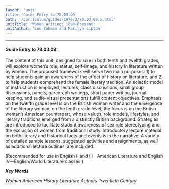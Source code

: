 ```yaml
---
layout: 'unit'
title: 'Guide Entry to 78.03.09'
path: '/curriculum/guides/1978/3/78.03.09.x.html'
unitTitle: 'Women Writing: 1890-Present'
unitAuthor: 'Lou Bohman and Marilyn Lipton'
---
```


<body>
<hr/>
 <h4>
  Guide Entry to 78.03.09:
 </h4>
 The content of this unit, designed for use in both tenth and twelfth grades, will explore women’s role, status, self-image, and history in literature written by women.  The proposed framework will serve two main purposes: 1) to help students gain an awareness of the effect of history on literature, and 2) to help students comprehend the female literary tradition.  An eclectic model of instruction is employed, lectures, class discussions, small group discussions, panels, paragraph writings, short paper writing, journal keeping, and audio-visual presentations fulfill content objectives.  Emphasis on the twelfth grade level is on the British woman writer and the emergence of the literary woman; on the tenth grade level, the focus is on the British woman’s American counterpart, whose values, role models, lifestyles, and literary traditions emerged from a distinctly British background.  Strategies are introduced to facilitate student awareness of sex role stereotyping and the exclusion of women from traditional study.  Introductory lecture material on both literary and historical facts and events is in the narrative.  A variety of detailed sample lessons, suggested activities and assignments, as well as additional lecture outlines, are included.
 <p>
  (Recommended for use in English II and III—American Literature and English IV—English/World Literature classes.)
 </p>
<p>
  <b>
   <i>
    Key Words
   </i>
  </b>
  <br/>
 </p>
 <p>
  <i>
   Women American History Literature Authors Twentieth Century
  </i>
 </p>

</body>
